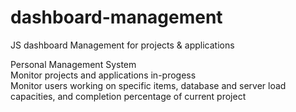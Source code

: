 # dashboard-management
JS dashboard Management for projects &amp; applications

Personal Management System <br>
Monitor projects and applications in-progess<br>
Monitor users working on specific items, database and server load capacities, and completion percentage of current project
